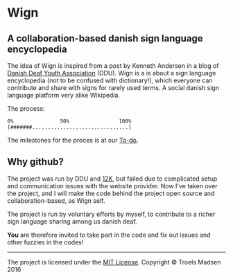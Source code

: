 Wign
====

## A collaboration-based danish sign language encyclopedia
The idea of Wign is inspired from a post by Kenneth Andersen in a blog of [Danish Deaf Youth Association](http://www.ddu.dk) (DDU). Wign is a is about a sign language encyclopedia (not to be confused with dictionary!), which everyone can contribute and share with signs for rarely used terms. A social danish sign language platform very alike Wikipedia.

The process:
```
0%               50%                100%
[#######...............................]
```

The milestones for the proces is at our [To-do](https://github.com/Thanerik/Wign/wiki/To-Do).

## Why github?
The project was run by DDU and [12K](http://www.12k.dk), but failed due to complicated setup and communication issues with the website provider. Now I've taken over the project, and I will make the code behind the project open source and collaboration-based, as Wign self.

The project is run by voluntary efforts by myself, to contribute to a richer sign language sharing among us danish deaf.

**You** are therefore invited to take part in the code and fix out issues and other fuzzies in the codes!

***
The project is licensed under the [MIT License](https://github.com/Thanerik/Wign/blob/master/LICENSE).
Copyright &copy; Troels Madsen 2016